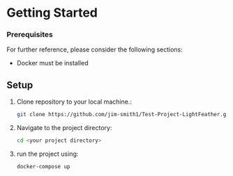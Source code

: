 # Getting Started

### Prerequisites 
For further reference, please consider the following sections:

* Docker must be installed

## Setup
1. Clone repository to your local machine.:
   ```bash
   git clone https://github.com/jim-smith1/Test-Project-LightFeather.git

2. Navigate to the project directory:
   ```bash
   cd <your project directory>

3. run the project using:
   ```bash
   docker-compose up